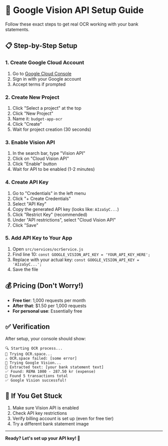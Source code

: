 # 🤖 Google Vision API Setup Guide

Follow these exact steps to get real OCR working with your bank statements.

## 📋 Step-by-Step Setup

### 1. Create Google Cloud Account
1. Go to [Google Cloud Console](https://console.cloud.google.com/)
2. Sign in with your Google account
3. Accept terms if prompted

### 2. Create New Project
1. Click "Select a project" at the top
2. Click "New Project"
3. Name it: `budget-app-ocr`
4. Click "Create"
5. Wait for project creation (30 seconds)

### 3. Enable Vision API
1. In the search bar, type "Vision API"
2. Click on "Cloud Vision API"
3. Click "Enable" button
4. Wait for API to be enabled (1-2 minutes)

### 4. Create API Key
1. Go to "Credentials" in the left menu
2. Click "+ Create Credentials"
3. Select "API Key"
4. Copy the generated API key (looks like: `AIzaSyC...`)
5. Click "Restrict Key" (recommended)
6. Under "API restrictions", select "Cloud Vision API"
7. Click "Save"

### 5. Add API Key to Your App
1. Open `src/services/ocrService.js`
2. Find line 10: `const GOOGLE_VISION_API_KEY = 'YOUR_API_KEY_HERE';`
3. Replace with your actual key: `const GOOGLE_VISION_API_KEY = 'AIzaSyC...';`
4. Save the file

## 💰 Pricing (Don't Worry!)
- **Free tier**: 1,000 requests per month
- **After that**: $1.50 per 1,000 requests
- **For personal use**: Essentially free

## ✅ Verification
After setup, your console should show:
```
🔍 Starting OCR process...
📡 Trying OCR.space...
⚠️ OCR.space failed: [some error]
📡 Trying Google Vision...
📄 Extracted text: [your bank statement text]
✅ Found: REMA 1000 - 287.50 kr (expense)
🎯 Found 5 transactions total
✅ Google Vision successful!
```

## 🚨 If You Get Stuck
1. Make sure Vision API is enabled
2. Check API key restrictions
3. Verify billing account is set up (even for free tier)
4. Try a different bank statement image

---

**Ready? Let's set up your API key! 🚀**
